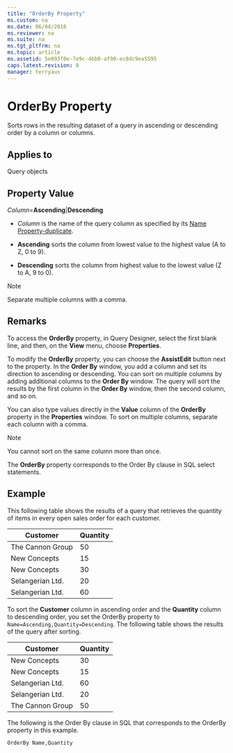 ```yaml
---
title: "OrderBy Property"
ms.custom: na
ms.date: 06/04/2016
ms.reviewer: na
ms.suite: na
ms.tgt_pltfrm: na
ms.topic: article
ms.assetid: 5e093f0e-7e9c-4bb0-af90-ec8dc9ea5595
caps.latest.revision: 8
manager: terryaus
---
```

# OrderBy Property
Sorts rows in the resulting dataset of a query in ascending or descending order by a column or columns.  
  
## Applies to  
 Query objects  
  
## Property Value  
 *Column*\=**Ascending**&#124;**Descending**  
  
-   *Column* is the name of the query column as specified by its [Name Property\-duplicate](Name-Property-duplicate.md).  
  
-   **Ascending** sorts the column from lowest value to the highest value \(A to Z, 0 to 9\).  
  
-   **Descending** sorts the column from highest value to the lowest value \(Z to A, 9 to 0\).  
  
> [!NOTE]  
>  Separate multiple columns with a comma.  
  
## Remarks  
 To access the **OrderBy** property, in Query Designer, select the first blank line, and then, on the **View** menu, choose **Properties**.  
  
 To modify the **OrderBy** property, you can choose the **AssistEdit** button next to the property. In the **Order By** window, you add a column and set its direction to ascending or descending. You can sort on multiple columns by adding additional columns to the **Order By** window. The query will sort the results by the first column in the **Order By** window, then the second column, and so on.  
  
 You can also type values directly in the **Value** column of the **OrderBy** property in the **Properties** window. To sort on multiple columns, separate each column with a comma.  
  
> [!NOTE]  
>  You cannot sort on the same column more than once.  
  
 The **OrderBy** property corresponds to the Order By clause in SQL select statements.  
  
## Example  
 This following table shows the results of a query that retrieves the quantity of items in every open sales order for each customer.  
  
|Customer|Quantity|  
|--------------|--------------|  
|The Cannon Group|50|  
|New Concepts|15|  
|New Concepts|30|  
|Selangerian Ltd.|20|  
|Selangerian Ltd.|60|  
  
 To sort the **Customer** column in ascending order and the **Quantity** column to descending order, you set the OrderBy property to `Name=Ascending,Quantity=Descending`. The following table shows the results of the query after sorting.  
  
|Customer|Quantity|  
|--------------|--------------|  
|New Concepts|30|  
|New Concepts|15|  
|Selangerian Ltd.|60|  
|Selangerian Ltd.|20|  
|The Cannon Group|50|  
  
 The following is the Order By clause in SQL that corresponds to the OrderBy property in this example.  
  
```  
OrderBy Name,Quantity  
```